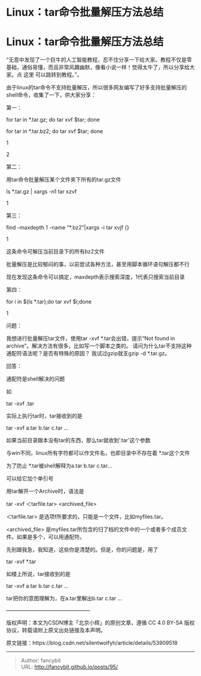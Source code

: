 # Linux：tar命令批量解压方法总结

<div class="header"><h1 class="single-title animate__animated animate__pulse animate__faster">Linux：tar命令批量解压方法总结</h1></div>

<div class="content" id="content"><p>“无意中发现了一个巨牛的人工智能教程，忍不住分享一下给大家。教程不仅是零基础，通俗易懂，而且非常风趣幽默，像看小说一样！觉得太牛了，所以分享给大家。点 这里 可以跳转到教程。”。</p><p>由于linux的tar命令不支持批量解压，所以很多网友编写了好多支持批量解压的shell命令，收集了一下，供大家分享：</p><p>第一：</p><p>for tar in *.tar.gz; do tar xvf $tar; done</p><p>for tar in *.tar.bz2; do tar xvf $tar; done</p><p>1</p><p>2</p><p>第二：</p><p>用tar命令批量解压某个文件夹下所有的tar.gz文件</p><p>ls *.tar.gz | xargs -n1 tar xzvf</p><p>1</p><p>第三：</p><p>find -maxdepth 1 -name “*.bz2”|xargs -i tar xvjf {}</p><p>1</p><p>这条命令可解压当前目录下的所有bz2文件</p><p>批量解压是比较郁闷的事，以前尝试各种方法，甚至用脚本循环语句解压都不行</p><p>现在发现这条命令可以搞定，maxdepth表示搜索深度，1代表只搜索当前目录</p><p>第四：</p><p>for i in $(ls *.tar);do tar xvf $i;done</p><p>1</p><p>问题：</p><p>我想进行批量解压tar文件，使用tar -xvf *.tar会出错，提示“Not found in archive”。解决方法有很多，比如写一个脚本之类的。 请问为什么tar不支持这种通配符语法呢？是否有特殊的原因？ 我试过gzip就支gzip -d *.tar.gz。</p><p>回答：</p><p>通配符是shell解决的问题</p><p>如</p><p>tar -xvf .tar</p><p>实际上执行tar时，tar接收到的是</p><p>tar -xvf a.tar b.tar c.tar …</p><p>如果当前目录跟本没有tar的东西，那么tar就收到’.tar’这个参数</p><p>与win不同，linux所有字符都可以作文件名，也即目录中不存在着 *.tar这个文件</p><p>为了防止 *.tar被shell解释为a.tar b.tar c.tar…</p><p>可以给它加个单引号</p><p>用tar解开一个Archive时，语法是</p><p>tar -xvf ＜tarfile.tar&gt; &lt;archived_file&gt;</p><p>＜tarfile.tar&gt; 是选项f所要求的，只能是一个文件，比如myfiles.tar。</p><p>&lt;archived_file&gt; 是myfiles.tar所包含的归了档的文件中的一个或者多个成员文件。如果是多个，可以用通配符。</p><p>先别跟我急，我知道，这些你是清楚的。但是，你的问题是，用了</p><p>tar -xvf *.tar</p><p>如楼上所说，tar接收到的是</p><p>tar -xvf a.tar b.tar c.tar …</p><p>tar把你的意图理解为，在a.tar里解出b.tar c.tar …</p><p>————————————————</p><p>版权声明：本文为CSDN博主「北京小辉」的原创文章，遵循 CC 4.0 BY-SA 版权协议，转载请附上原文出处链接及本声明。</p><p>原文链接：https://blog.csdn.net/silentwolfyh/article/details/53909518</p><!-- raw HTML omitted --></div>



---

> Author: fancybit  
> URL: http://fancybit.github.io/posts/95/  

